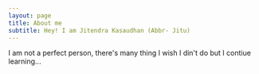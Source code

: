 ```yaml
---
layout: page
title: About me
subtitle: Hey! I am Jitendra Kasaudhan (Abbr- Jitu)
---
```


I am not a perfect person, there's many thing I wish I din't do but I contiue learning...
